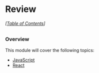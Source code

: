 # Review

###### [[Table of Contents](../README.md)]

### Overview

This module will cover the following topics:

* [JavaScript](javascript-refresher.md)
* [React](react.md)